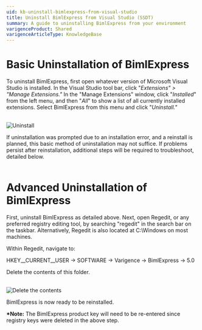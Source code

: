 ```yaml
---
uid: kb-uninstall-bimlexpress-from-visual-studio
title: Uninstall BimlExpress from Visual Studio (SSDT)
summary: A guide to uninstalling BimlExpress from your environment
varigenceProduct: Shared
varigenceArticleType: KnowledgeBase
---
```

# Basic Uninstallation of BimlExpress

To uninstall BimlExpress, first open whatever version of Microsoft Visual Studio is installed. In the Visual Studio tool bar, click "_Extensions" > "Manage Extensions."_ In the "Manage Extensions" window, click "_Installed_" from the left menu, and then "_All_" to show a list of all currently installed extensions. Select BimlExpress from this menu and click "_Uninstall."_  
 

![Uninstall](../static/img/kb-uninstall-bimlexpress-from-visual-studio-img1.png "Uninstall") 

If uninstallation was prompted due to an installation error, and a reinstall is planned, this basic method of uninstallation may not suffice. If problems persist after reinstallation, additional steps will be required to troubleshoot, detailed below.   
 

# Advanced Uninstallation of BimlExpress

First, uninstall BimlExpress as detailed above. Next, open Regedit, or any preferred registry editing tool, by searching "regedit" in the search bar on the taskbar. Alternatively, Regedit is also located at C:\\Windows on most machines. 

Within Regedit, navigate to:

HKEY\__CURRENT\__USER → SOFTWARE → Varigence → BimlExpress → 5.0

Delete the contents of this folder.   
 

![Delete the contents](../static/img/kb-uninstall-bimlexpress-from-visual-studio-img1.png "Delete the contents") 

BimlExpress is now ready to be reinstalled.  

**\*Note:** The BimlExpress product key will need to be re-entered since registry keys were deleted in the above step.